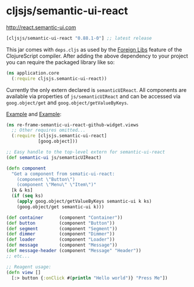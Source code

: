 # cljsjs/semantic-ui-react

http://react.semantic-ui.com

[](dependency)
```clojure
[cljsjs/semantic-ui-react "0.88.1-0"] ;; latest release
```
[](/dependency)

This jar comes with `deps.cljs` as used by the [Foreign Libs][flibs] feature
of the ClojureScript compiler. After adding the above dependency to your project
you can require the packaged library like so:

```clojure
(ns application.core
  (:require cljsjs.semantic-ui-react))
```

Currently the only extern declared is `semanticUIReact`. All
components are available via properties of `js/semanticUIReact` and
can be accessed via `goog.object/get` and
`goog.object/getValueByKeys`.

[Example][OpenSourcery] and [Example][OpenSourcery2]:

```clojure
(ns re-frame-semantic-ui-react-github-widget.views
  ;; Other requires omitted...
  (:require [cljsjs.semantic-ui-react]
            [goog.object]))

;; Easy handle to the top-level extern for semantic-ui-react
(def semantic-ui js/semanticUIReact)

(defn component
  "Get a component from sematic-ui-react:
    (component \"Button\")
    (component \"Menu\" \"Item\")"
  [k & ks]
  (if (seq ks)
    (apply goog.object/getValueByKeys semantic-ui k ks)
    (goog.object/get semantic-ui k)))

(def container      (component "Container"))
(def button         (component "Button"))
(def segment        (component "Segment"))
(def dimmer         (component "Dimmer"))
(def loader         (component "Loader"))
(def message        (component "Message"))
(def message-header (component "Message" "Header"))
;; etc...

;; Reagent usage:
(defn view []
  [:> button {:onClick #(println "Hello world")} "Press Me"])
```

[flibs]: https://clojurescript.org/reference/packaging-foreign-deps
[OpenSourcery]: https://www.opensourcery.co.za/2017/02/12/using-semantic-ui-react-with-re-frame/
[OpenSourcery2]: https://www.opensourcery.co.za/2018/04/22/passing-around-components-with-reagent-and-semantic-ui/

